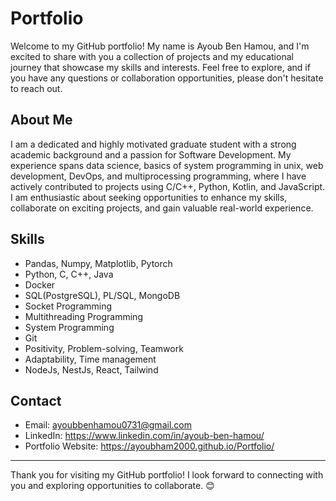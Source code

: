 # Portfolio

Welcome to my GitHub portfolio! My name is Ayoub Ben Hamou, and I'm excited to share with you a collection of projects and my educational journey that showcase my skills and interests. Feel free to explore, and if you have any questions or collaboration opportunities, please don't hesitate to reach out.

## About Me

I am a dedicated and highly motivated graduate student with a strong academic background and a passion for Software Development. My experience spans data science, basics of system programming in unix, web development, DevOps, and multiprocessing programming, where I have actively contributed to projects using C/C++, Python, Kotlin, and JavaScript. I am enthusiastic about seeking opportunities to enhance my skills, collaborate on exciting projects, and gain valuable real-world experience.


## Skills

- Pandas, Numpy, Matplotlib, Pytorch
- Python, C, C++, Java
- Docker
- SQL(PostgreSQL), PL/SQL, MongoDB
- Socket Programming
- Multithreading Programming
- System Programming
- Git
- Positivity, Problem-solving, Teamwork
- Adaptability, Time management
- NodeJs, NestJs, React, Tailwind

## Contact

- Email: ayoubbenhamou0731@gmail.com
- LinkedIn: https://www.linkedin.com/in/ayoub-ben-hamou/
- Portfolio Website: https://ayoubham2000.github.io/Portfolio/


---

Thank you for visiting my GitHub portfolio! I look forward to connecting with you and exploring opportunities to collaborate. 😊
